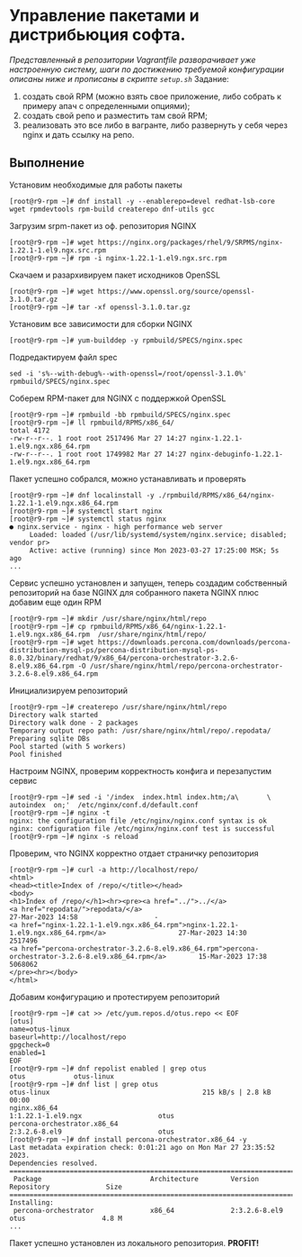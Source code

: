 # Управление пакетами и дистрибьюция софта.
*Представленный в репозитории Vagrantfile разворачивает уже настроенную систему, шаги по достижению требуемой конфигурации описаны ниже и прописаны в скрипте `setup.sh`*
Задание: 
1) создать свой RPM (можно взять свое приложение, либо собрать к примеру апач с определенными опциями);
2) создать свой репо и разместить там свой RPM;
3) реализовать это все либо в вагранте, либо развернуть у себя через nginx и дать ссылку на репо.
## Выполнение
Установим необходимые для работы пакеты
```
[root@r9-rpm ~]# dnf install -y --enablerepo=devel redhat-lsb-core wget rpmdevtools rpm-build createrepo dnf-utils gcc
```
Загрузим srpm-пакет из оф. репозитория NGINX
```
[root@r9-rpm ~]# wget https://nginx.org/packages/rhel/9/SRPMS/nginx-1.22.1-1.el9.ngx.src.rpm
[root@r9-rpm ~]# rpm -i nginx-1.22.1-1.el9.ngx.src.rpm
```
Скачаем и разархивируем пакет исходников OpenSSL
```
[root@r9-rpm ~]# wget https://www.openssl.org/source/openssl-3.1.0.tar.gz
[root@r9-rpm ~]# tar -xf openssl-3.1.0.tar.gz
```
Установим все зависимости для сборки NGINX
```
[root@r9-rpm ~]# yum-builddep -y rpmbuild/SPECS/nginx.spec
```
Подредактируем файл spec
```
sed -i 's%--with-debug%--with-openssl=/root/openssl-3.1.0%' rpmbuild/SPECS/nginx.spec
```
Соберем RPM-пакет для NGINX с поддержкой OpenSSL
```
[root@r9-rpm ~]# rpmbuild -bb rpmbuild/SPECS/nginx.spec
[root@r9-rpm ~]# ll rpmbuild/RPMS/x86_64/
total 4172
-rw-r--r--. 1 root root 2517496 Mar 27 14:27 nginx-1.22.1-1.el9.ngx.x86_64.rpm
-rw-r--r--. 1 root root 1749982 Mar 27 14:27 nginx-debuginfo-1.22.1-1.el9.ngx.x86_64.rpm
```
Пакет успешно собрался, можно устанавливать и проверять
```
[root@r9-rpm ~]# dnf localinstall -y ./rpmbuild/RPMS/x86_64/nginx-1.22.1-1.el9.ngx.x86_64.rpm
[root@r9-rpm ~]# systemctl start nginx
[root@r9-rpm ~]# systemctl status nginx
● nginx.service - nginx - high performance web server
     Loaded: loaded (/usr/lib/systemd/system/nginx.service; disabled; vendor pr>
     Active: active (running) since Mon 2023-03-27 17:25:00 MSK; 5s ago
...
```
Сервис успешно установлен и запущен, тепeрь создадим собственный репозиторий на базе NGINX для собранного пакета NGINX плюс добавим еще один RPM
```
[root@r9-rpm ~]# mkdir /usr/share/nginx/html/repo
[root@r9-rpm ~]# cp rpmbuild/RPMS/x86_64/nginx-1.22.1-1.el9.ngx.x86_64.rpm  /usr/share/nginx/html/repo/
[root@r9-rpm ~]# wget https://downloads.percona.com/downloads/percona-distribution-mysql-ps/percona-distribution-mysql-ps-8.0.32/binary/redhat/9/x86_64/percona-orchestrator-3.2.6-8.el9.x86_64.rpm -O /usr/share/nginx/html/repo/percona-orchestrator-3.2.6-8.el9.x86_64.rpm
```
Инициализируем репозиторий
```
[root@r9-rpm ~]# createrepo /usr/share/nginx/html/repo
Directory walk started
Directory walk done - 2 packages
Temporary output repo path: /usr/share/nginx/html/repo/.repodata/
Preparing sqlite DBs
Pool started (with 5 workers)
Pool finished
```
Настроим NGINX, проверим корректность конфига и перезапустим сервис
```
[root@r9-rpm ~]# sed -i '/index  index.html index.htm;/a\       \ autoindex  on;'  /etc/nginx/conf.d/default.conf
[root@r9-rpm ~]# nginx -t
nginx: the configuration file /etc/nginx/nginx.conf syntax is ok
nginx: configuration file /etc/nginx/nginx.conf test is successful
[root@r9-rpm ~]# nginx -s reload
```
Проверим, что NGINX корректно отдает страничку репозитория
```
[root@r9-rpm ~]# curl -a http://localhost/repo/
<html>
<head><title>Index of /repo/</title></head>
<body>
<h1>Index of /repo/</h1><hr><pre><a href="../">../</a>
<a href="repodata/">repodata/</a>                                          27-Mar-2023 14:58                   -
<a href="nginx-1.22.1-1.el9.ngx.x86_64.rpm">nginx-1.22.1-1.el9.ngx.x86_64.rpm</a>                  27-Mar-2023 14:30             2517496
<a href="percona-orchestrator-3.2.6-8.el9.x86_64.rpm">percona-orchestrator-3.2.6-8.el9.x86_64.rpm</a>        15-Mar-2023 17:38             5068062
</pre><hr></body>
</html>
```
Добавим конфигурацию и протестируем репозиторий
```
[root@r9-rpm ~]# cat >> /etc/yum.repos.d/otus.repo << EOF
[otus]
name=otus-linux
baseurl=http://localhost/repo
gpgcheck=0
enabled=1
EOF
[root@r9-rpm ~]# dnf repolist enabled | grep otus
otus            otus-linux
[root@r9-rpm ~]# dnf list | grep otus
otus-linux                                      215 kB/s | 2.8 kB     00:00
nginx.x86_64                                                                             1:1.22.1-1.el9.ngx                   otus
percona-orchestrator.x86_64                                                              2:3.2.6-8.el9                        otus
[root@r9-rpm ~]# dnf install percona-orchestrator.x86_64 -y
Last metadata expiration check: 0:01:21 ago on Mon Mar 27 23:35:52 2023.
Dependencies resolved.
===============================================================================================================
 Package                           Architecture        Version                    Repository              Size
===============================================================================================================
Installing:
 percona-orchestrator              x86_64              2:3.2.6-8.el9              otus                   4.8 M
...
```
Пакет успешно установлен из локального репозитория. **PROFIT!**

